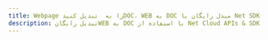 ---title: Webpage را به  تبدیل کنیدDOC، WEB به DOC مبدل رایگان یا Net SDKdescription: تبدیل رایگانWEB به DOC با استفاده از Net Cloud APIs & SDK همچنین اسناد PDF را در Cloud ایجاد، ویرایش و رندر کنید.---